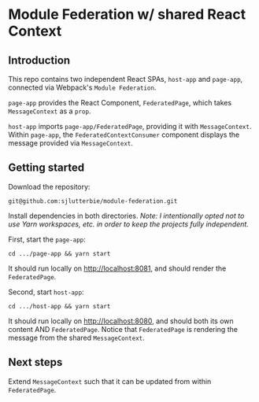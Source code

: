 # Module Federation w/ shared React Context

## Introduction

This repo contains two independent React SPAs, `host-app` and `page-app`,
connected via Webpack's `Module Federation`. 

`page-app` provides the React Component, `FederatedPage`, which takes
`MessageContext` as a `prop`.

`host-app` imports `page-app/FederatedPage`, providing it with `MessageContext`.
Within `page-app`, the `FederatedContextConsumer` component displays the message
provided via `MessageContext`. 

## Getting started

Download the repository:

```
git@github.com:sjlutterbie/module-federation.git
```

Install dependencies in both directories. _Note: I intentionally opted not to use
Yarn workspaces, etc. in order to keep the projects fully independent._

First, start the `page-app`:

```
cd .../page-app && yarn start
```

It should run locally on [http://localhost:8081](http://localhost:8081), and should
render the `FederatedPage`.

Second, start `host-app`:

```
cd .../host-app && yarn start
```

It should run locally on [http://localhost:8080](http://localhost:8080), and should
both its own content AND `FederatedPage`. Notice that `FederatedPage` is rendering
the message from the shared `MessageContext`.

## Next steps
Extend `MessageContext` such that it can be updated from within `FederatedPage`.